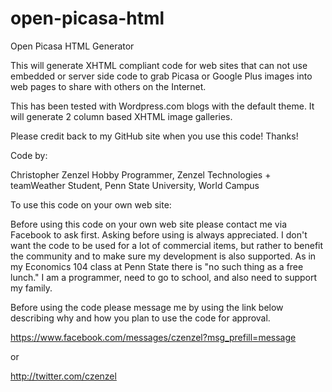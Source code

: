 open-picasa-html
================

Open Picasa HTML Generator

This will generate XHTML compliant code for web sites that can not use embedded or server side code to grab Picasa or Google Plus images into web pages to share with others on the Internet.

This has been tested with Wordpress.com blogs with the default theme. It will generate 2 column based XHTML image galleries.

Please credit back to my GitHub site when you use this code! Thanks!

Code by:

Christopher Zenzel
Hobby Programmer, Zenzel Technologies + teamWeather
Student, Penn State University, World Campus

To use this code on your own web site:

Before using this code on your own web site please contact me via Facebook to ask first. Asking before using is always appreciated. I don't want the code to be used for a lot of commercial items, but rather to benefit the community and to make sure my development is also supported. As in my Economics 104 class at Penn State there is "no such thing as a free lunch." I am a programmer, need to go to school, and also need to support my family.

Before using the code please message me by using the link below describing why and how you plan to use the code for approval.

https://www.facebook.com/messages/czenzel?msg_prefill=message

or

http://twitter.com/czenzel
